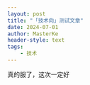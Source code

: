 ```yaml
---
layout: post
title: "「技术向」测试文章"
date: 2024-07-01
author: MasterKe
header-style: text
tags:
    - 技术
---
```


真的服了，这次一定好